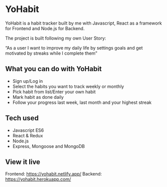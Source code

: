 # YoHabit

YoHabit is a habit tracker built by me with Javascript, React as a framework for Frontend and Node.js for Backend. 

The project is built following my own User Story: 

“As a user I want to improve my daily life by settings goals and get motivated by streaks while I complete them”

## What you can do with YoHabit

- Sign up/Log in 
- Select the habits you want to track weekly or monthly 
- Pick habit from list/Enter your own habit 
- Mark habit as done daily
- Follow your progress last week, last month and your highest streak

## Tech used
- Javascript ES6
- React & Redux
- Node.js
- Express, Mongoose and MongoDB 

## View it live

Frontend: https://yohabit.netlify.app/
Backend: https://yohabit.herokuapp.com/
